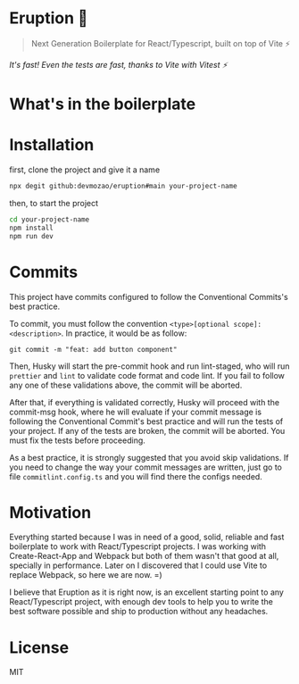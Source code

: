 # Eruption 🌋

> Next Generation Boilerplate for React/Typescript, built on top of Vite ⚡️

_It's fast! Even the tests are fast, thanks to Vite with Vitest ⚡️_

# What's in the boilerplate

# Installation


first, clone the project and give it a name

```Bash
npx degit github:devmozao/eruption#main your-project-name
```

then, to start the project

```Bash
cd your-project-name
npm install
npm run dev
```

# Commits

This project have commits configured to follow the Conventional Commits's best practice.

To commit, you must follow the convention `<type>[optional scope]: <description>`. In practice, it would be as follow:

```git
git commit -m "feat: add button component"

```

Then, Husky will start the pre-commit hook and run lint-staged, who will run `prettier` and `lint` to validate code format and code lint. If you fail to follow any one of these validations above, the commit will be aborted.

After that, if everything is validated correctly, Husky will proceed with the commit-msg hook, where he will evaluate if your commit message is following the Conventional Commit's best practice and will run the tests of your project. If any of the tests are broken, the commit will be aborted. You must fix the tests before proceeding.

As a best practice, it is strongly suggested that you avoid skip validations. If you need to change the way your commit messages are written, just go to file `commitlint.config.ts` and you will find there the configs needed.

# Motivation

Everything started because I was in need of a good, solid, reliable and fast boilerplate to work with React/Typescript projects. I was working with Create-React-App and Webpack but both of them wasn't that good at all, specially in performance. Later on I discovered that I could use Vite to replace Webpack, so here we are now. =)

I believe that Eruption as it is right now, is an excellent starting point to any React/Typescript project, with enough dev tools to help you to write the best software possible and ship to production without any headaches.

# License

MIT
